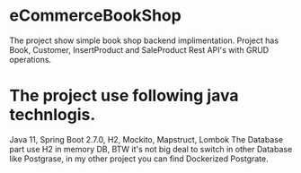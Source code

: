 # eCommerceBookShop
The project show simple book shop backend implimentation.
Project has Book, Customer, InsertProduct and SaleProduct Rest API's with GRUD operations.

# The project use following java technlogis.
 Java 11, 
 Spring Boot 2.7.0, 
 H2, 
 Mockito, 
 Mapstruct, 
 Lombok
 The Database part use H2 in memory DB, BTW it's not big deal to switch in other Database like Postgrase, in my other project you can find Dockerized Postgrate.
